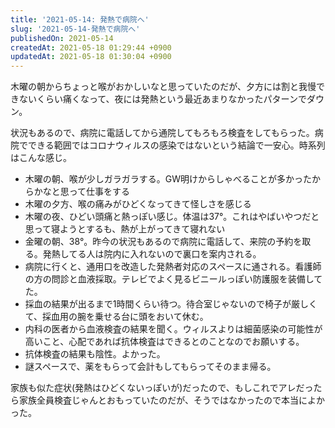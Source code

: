 ```yaml
---
title: '2021-05-14: 発熱で病院へ'
slug: '2021-05-14-発熱で病院へ'
publishedOn: 2021-05-14
createdAt: 2021-05-18 01:29:44 +0900
updatedAt: 2021-05-18 01:30:04 +0900
---
```

木曜の朝からちょっと喉がおかしいなと思っていたのだが、夕方には割と我慢できないくらい痛くなって、夜には発熱という最近あまりなかったパターンでダウン。

状況もあるので、病院に電話してから通院してもろもろ検査をしてもらった。病院でできる範囲ではコロナウィルスの感染ではないという結論で一安心。時系列はこんな感じ。

- 木曜の朝、喉が少しガラガラする。GW明けからしゃべることが多かったからかなと思って仕事をする
- 木曜の夕方、喉の痛みがひどくなってきて怪しさを感じる
- 木曜の夜、ひどい頭痛と熱っぽい感じ。体温は37°。これはやばいやつだと思って寝ようとするも、熱が上がってきて寝れない
- 金曜の朝、38°。昨今の状況もあるので病院に電話して、来院の予約を取る。発熱してる人は院内に入れないので裏口を案内される。
- 病院に行くと、通用口を改造した発熱者対応のスペースに通される。看護師の方の問診と血液採取。テレビでよく見るビニールっぽい防護服を装備してた。
- 採血の結果が出るまで1時間くらい待つ。待合室じゃないので椅子が厳しくて、採血用の腕を乗せる台に頭をおいて休む。
- 内科の医者から血液検査の結果を聞く。ウィルスよりは細菌感染の可能性が高いこと、心配であれば抗体検査はできるとのことなのでお願いする。
- 抗体検査の結果も陰性。よかった。
- 謎スペースで、薬をもらって会計もしてもらってそのまま帰る。

家族も似た症状(発熱はひどくないっぽいが)だったので、もしこれでアレだったら家族全員検査じゃんとおもっていたのだが、そうではなかったので本当によかった。

